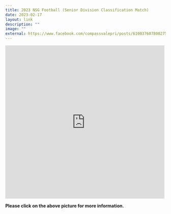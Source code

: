 ```yaml
---
title: 2023 NSG Football (Senior Division Classification Match)
date: 2023-02-17
layout: link
description: ""
image: ""
external: https://www.facebook.com/compassvalepri/posts/610037607800275
---
```

<iframe src="https://www.facebook.com/plugins/post.php?href=https%3A%2F%2Fwww.facebook.com%2Fcompassvalepri%2Fposts%2Fpfbid0hJeqW2giGg3j3tNqVSfMLYSVFA9SefS13NWPYh2wMeueZ1iZ3v6qM1sKyXrYkZnJl&amp;show_text=true&amp;width=500" width="500" height="481" style="border:none;overflow:hidden" scrolling="no" frameborder="0" allowfullscreen="true" allow="autoplay; clipboard-write; encrypted-media; picture-in-picture; web-share"></iframe>

**Please click on the above picture for more information.**